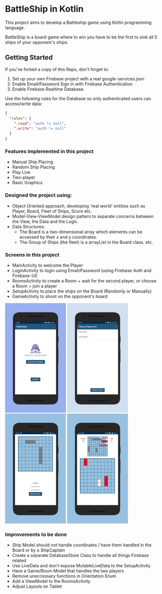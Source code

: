 # BattleShip in Kotlin
 
This project aims to develop a Battleship game using Kotlin programming language.

BattleShip is a board game where to win you have to be the first to sink all 5 ships of your opponent's ships.

## Getting Started

If you've forked a copy of this Repo, don't forget to:
1. Set up your own Firebase project with a real google-services.json 
2. Enable Email/Password Sign in with Firebase Authentication 
3. Enable Firebase Realtime Database.

Use the following rules for the Database so only authenticated users can access/write data:
```json
{
  "rules": {
    ".read": "auth != null",
    ".write": "auth != null"
  }
}
```
### Features implemented in this project
- Manual Ship Placing
- Random Ship Placing
- Play Live
- Two-player
- Basic Graphics

### Designed the project using:
- Object Oriented approach, developing 'real world' entities such as Player, Board, Fleet of Ships, Score etc.
- Model-View-ViewModel design pattern to separate concerns between the View, the Data and the Logic.
- Data Structures: 
  - The Board is a two-dimensional array which elements can be accessed by their x and y coordinates.
  - The Group of Ships (the fleet) is a arrayList in the Board class.
  etc.

### Screens in this project
- MainActivity to welcome the Player
- LoginActivity to login using Email/Password (using Firebase Auth and Firebase-UI)
- RoomsActivity to create a Room + wait for the second player, or choose a Room + join a player
- SetupActivity to place the ships on the Board (Randomly or Manually)
- GameActivity to shoot on the opponent's board

<img src="/screenshots/MainActivity.jpeg" width="200"/> <img src="/screenshots/RoomsActivity.jpeg" width="200"/> <img src="/screenshots/SetupActivity.jpeg" width="200"/> <img src="/screenshots/GameActivity.jpeg" width="200"/>

### Improvements to be done
- Ship Model should not handle coordinates / have them handled in the Board or by a ShipCaptain
- Create a separate DatabaseStore Class to handle all things Firebase related
- Use LiveData and don't expose MutableLiveData to the SetupActivity
- Have a Game/Room Model that handles the two players 
- Remove uneccessary functions in Orientation Enum
- Add a ViewModel to the RoomsActivity 
- Adjust Layouts on Tablet
